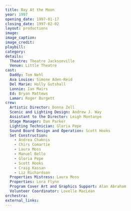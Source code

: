 ```yaml
---
title: Bay At the Moon
year: 1997
opening_date: 1997-01-17
closing_date: 1997-02-02
layout: productions
image:
image_caption:
image_credit:
playbill: 
category: 
details:
  Theatre: Theatre Jacksonville
  Venue: Little Theatre
cast:
  Daddy: Tom Nehl
  Ava Louise: Simone Aden-Reid
  Del Marie: Holly Gutshall
  Lonnie: Ian Mairs
  Ed: Bryan Mattews
  Lamar: Roger Burgett
crew:
  Artistic Director: Donna Zell
  Scenic and Lighting Design: Andrew J. Way
  Assistant to the Director: Leigh Montanye
  Stage Manager: Dan Parker
  Lighting Technician: Gloria Pepe
  Sound Board Design and Operation: Scott Hooks
  Set Construction:
    - Andrea Chaknis
    - Chirs Comartie
    - Laura Moss
    - Manuel Bello
    - Gloria Pepe
    - Scott Hooks
    - Craig Kassan
    - Liz Richardson
  Properties Mistress: Laura Moss
  Properties: Lora Flynn
  Program Cover Art and Graphics Support: Alan Abraham
  Volunteer Coordinator: Lovelle MacLean
orchestra:
external_links:
---
```

